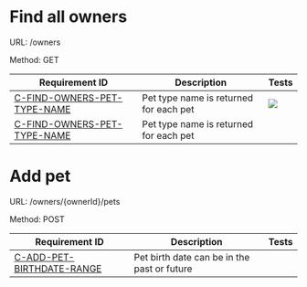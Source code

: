# Find all owners

URL: /owners

Method: GET

| Requirement ID                                                         | Description                            | Tests                                                                                                                                                                         |
|------------------------------------------------------------------------|----------------------------------------|-------------------------------------------------------------------------------------------------------------------------------------------------------------------------------|
| <a href="#C-FIND-OWNERS-PET-TYPE-NAME">C-FIND-OWNERS-PET-TYPE-NAME</a> | Pet type name is returned for each pet | <a href="http://snippets.local.teststuff.net:8001/C-FIND-OWNERS-PET-TYPE-NAME.svg"><img src="http://snippets.local.teststuff.net:8001/C-FIND-OWNERS-PET-TYPE-NAME.svg" /></a> |
| <a href="#C-FIND-OWNERS-PET-TYPE-NAME">C-FIND-OWNERS-PET-TYPE-NAME</a> | Pet type name is returned for each pet | <object data="http://snippets.local.teststuff.net:8001/C-FIND-OWNERS-PET-TYPE-NAME.svg" type="image/svg+xml" width="400px" height="125px"></object>                           |

# Add pet

URL: /owners/{ownerId}/pets

Method: POST

| Requirement ID                                                     | Description                                 | Tests                                                                                                                                             |
|--------------------------------------------------------------------|---------------------------------------------|---------------------------------------------------------------------------------------------------------------------------------------------------|
| <a href="#C-ADD-PET-BIRTHDATE-RANGE">C-ADD-PET-BIRTHDATE-RANGE</a> | Pet birth date can be in the past or future | <object data="http://snippets.local.teststuff.net:8001/C-ADD-PET-BIRTHDATE-RANGE.svg" type="image/svg+xml" width="600px" height="110px"></object> |
